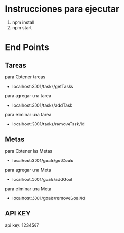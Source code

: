 # Instrucciones para ejecutar

1. npm install
2. npm start

# End Points

## Tareas

para Obtener tareas
- localhost:3001/tasks/getTasks

para agregar una tarea
- localhost:3001/tasks/addTask

para eliminar una tarea
- localhost:3001/tasks/removeTask/id

## Metas

para Obtener las Metas
- localhost:3001/goals/getGoals

para agregar una Meta
- localhost:3001/goals/addGoal

para eliminar una Meta
- localhost:3001/goals/removeGoal/id

## API KEY

api key: 1234567
